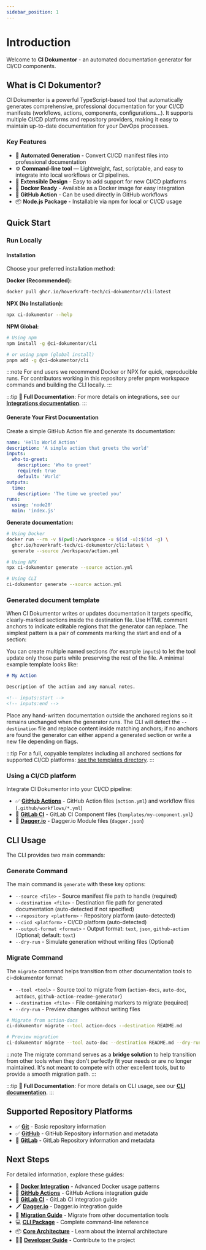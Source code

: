```yaml
---
sidebar_position: 1
---
```


# Introduction

Welcome to **CI Dokumentor** - an automated documentation generator for CI/CD components.

## What is CI Dokumentor?

CI Dokumentor is a powerful TypeScript-based tool that automatically generates comprehensive, professional documentation for your CI/CD manifests (workflows, actions, components, configurations...). It supports multiple CI/CD platforms and repository providers, making it easy to maintain up-to-date documentation for your DevOps processes.

### Key Features

- 📖 **Automated Generation** - Convert CI/CD manifest files into professional documentation
- ⚙️ **Command-line tool** — Lightweight, fast, scriptable, and easy to integrate into local workflows or CI pipelines.
- 🔧 **Extensible Design** - Easy to add support for new CI/CD platforms
- 🐳 **Docker Ready** - Available as a Docker image for easy integration
- 🚀 **GitHub Action** - Can be used directly in GitHub workflows
- 📦 **Node.js Package** - Installable via npm for local or CI/CD usage

## Quick Start

### Run Locally

#### Installation

Choose your preferred installation method:

**Docker (Recommended):**

```bash
docker pull ghcr.io/hoverkraft-tech/ci-dokumentor/cli:latest
```

**NPX (No Installation):**

```bash
npx ci-dokumentor --help
```

**NPM Global:**

```bash
# Using npm
npm install -g @ci-dokumentor/cli

# or using pnpm (global install)
pnpm add -g @ci-dokumentor/cli
```

:::note
For end users we recommend Docker or NPX for quick, reproducible runs. For contributors working in this repository prefer pnpm workspace commands and building the CLI locally.
:::

:::tip
**📖 Full Documentation**: For more details on integrations, see our [**Integrations documentation**](./integrations/index.md).
:::

#### Generate Your First Documentation

Create a simple GitHub Action file and generate its documentation:

```yaml title="action.yml"
name: 'Hello World Action'
description: 'A simple action that greets the world'
inputs:
  who-to-greet:
    description: 'Who to greet'
    required: true
    default: 'World'
outputs:
  time:
    description: 'The time we greeted you'
runs:
  using: 'node20'
  main: 'index.js'
```

**Generate documentation:**

```bash
# Using Docker
docker run --rm -v $(pwd):/workspace -u $(id -u):$(id -g) \
  ghcr.io/hoverkraft-tech/ci-dokumentor/cli:latest \
  generate --source /workspace/action.yml

# Using NPX
npx ci-dokumentor generate --source action.yml

# Using CLI
ci-dokumentor generate --source action.yml
```

### Generated document template

When CI Dokumentor writes or updates documentation it targets specific, clearly-marked sections inside the destination file. Use HTML comment anchors to indicate editable regions that the generator can replace. The simplest pattern is a pair of comments marking the start and end of a section:

<!-- inputs:start -->
<!-- inputs:end -->

You can create multiple named sections (for example `inputs`) to let the tool update only those parts while preserving the rest of the file. A minimal example template looks like:

```markdown
# My Action

Description of the action and any manual notes.

<!-- inputs:start -->
<!-- inputs:end -->
```

Place any hand-written documentation outside the anchored regions so it remains unchanged when the generator runs. The CLI will detect the `--destination` file and replace content inside matching anchors; if no anchors are found the generator can either append a generated section or write a new file depending on flags.

:::tip
For a full, copyable templates including all anchored sections for supported CI/CD platforms: [see the templates directory](./templates).
:::

### Using a CI/CD platform

Integrate CI Dokumentor into your CI/CD pipeline:

- ✅ [**GitHub Actions**](./integrations/github-action.md) - GitHub Action files (`action.yml`) and workflow files (`.github/workflows/*.yml`)
- 🚧 [**GitLab CI**](./integrations/gitlab-ci.md) - GitLab CI Component files (`templates/my-component.yml`)
- 🚧 [**Dagger.io**](./integrations/dagger.md) - Dagger.io Module files (`dagger.json`)

## CLI Usage

The CLI provides two main commands:

### Generate Command

The main command is `generate` with these key options:

- `--source <file>` - Source manifest file path to handle (required)
- `--destination <file>` - Destination file path for generated documentation (auto-detected if not specified)
- `--repository <platform>` - Repository platform (auto-detected)
- `--cicd <platform>` - CI/CD platform (auto-detected)
- `--output-format <format>` - Output format: `text`, `json`, `github-action` (Optional; default: `text`)
- `--dry-run` - Simulate generation without writing files (Optional)

### Migrate Command

The `migrate` command helps transition from other documentation tools to ci-dokumentor format:

- `--tool <tool>` - Source tool to migrate from (`action-docs`, `auto-doc`, `actdocs`, `github-action-readme-generator`)
- `--destination <file>` - File containing markers to migrate (required)
- `--dry-run` - Preview changes without writing files

```bash
# Migrate from action-docs
ci-dokumentor migrate --tool action-docs --destination README.md

# Preview migration
ci-dokumentor migrate --tool auto-doc --destination README.md --dry-run
```

:::note
The migrate command serves as a **bridge solution** to help transition from other tools when they don't perfectly fit your needs or are no longer maintained. It's not meant to compete with other excellent tools, but to provide a smooth migration path.
:::

:::tip
**📖 Full Documentation**: For more details on CLI usage, see our [**CLI documentation**](./packages/cli/).
:::

## Supported Repository Platforms

- ✅ [**Git**](./packages/repository/git/) - Basic repository information
- ✅ [**GitHub**](./packages/repository/github/) - GitHub Repository information and metadata
- 🚧 [**GitLab**](./packages/repository/gitlab/) - GitLab Repository information and metadata

## Next Steps

For detailed information, explore these guides:

- 🐳 [**Docker Integration**](./integrations/docker.md) - Advanced Docker usage patterns
- 🐙 [**GitHub Actions**](./integrations/github-action.md) - GitHub Actions integration guide
- 🦊 [**GitLab CI**](./integrations/gitlab-ci.md) - GitLab CI integration guide
- 🗡️ [**Dagger.io**](./integrations/dagger.md) - Dagger.io integration guide
- 🔄 [**Migration Guide**](./integrations/migration.md) - Migrate from other documentation tools
- 💻 [**CLI Package**](./packages/cli/) - Complete command-line reference
- 📦 [**Core Architecture**](./packages/core/) - Learn about the internal architecture
- 👨‍💻 [**Developer Guide**](./developers/) - Contribute to the project
